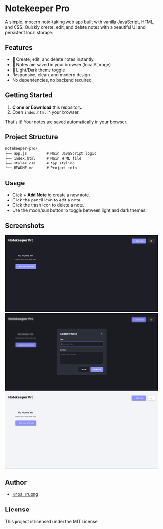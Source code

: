# Notekeeper Pro

A simple, modern note-taking web app built with vanilla JavaScript, HTML, and CSS. Quickly create, edit, and delete notes with a beautiful UI and persistent local storage.

## Features

- 📝 Create, edit, and delete notes instantly
- 💾 Notes are saved in your browser (localStorage)
- 🌙 Light/Dark theme toggle
- Responsive, clean, and modern design
- No dependencies, no backend required

## Getting Started

1. **Clone or Download** this repository.
2. Open `index.html` in your browser.

That's it! Your notes are saved automatically in your browser.

## Project Structure

```
notekeeper-pro/
├── app.js         # Main JavaScript logic
├── index.html     # Main HTML file
├── styles.css     # App styling
└── README.md      # Project info
```

## Usage

- Click **+ Add Note** to create a new note.
- Click the pencil icon to edit a note.
- Click the trash icon to delete a note.
- Use the moon/sun button to toggle between light and dark themes.

## Screenshots

![Notekeeper Pro Screenshot](/Screenshot/screenshot1.png)
![Notekeeper Pro Screenshot](/Screenshot/screenshot2.png)
![Notekeeper Pro Screenshot](/Screenshot/screenshot3.png)

## Author

- [Khoa Truong](https://github.com/khoatruong2511)

## License

This project is licensed under the MIT License.


